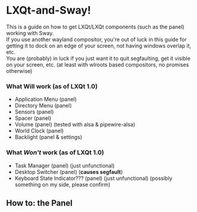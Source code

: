 # LXQt-and-Sway!

This is a guide on how to get LXQt/LXQt components (such as the panel) working with Sway.  
If you use another wayland compositor, you're out of luck in this guide for getting it to dock on an edge of your screen, not having windows overlap it, etc.  
You are (probably) in luck if you just want it to quit segfaulting, get it visible on your screen, etc. (at least with wlroots based compositors, no promises otherwise)

### What Will work (as of LXQt 1.0)  
* Application Menu (panel)  
* Directory Menu (panel)  
* Sensors (panel)  
* Spacer (panel)
* Volume (panel) (tested with alsa & pipewire-alsa)
* World Clock (panel)
* Backlight (panel & settings)  

### What *Won't* work (as of LXQt 1.0)  
* Task Manager (panel) (just unfunctional)  
* Desktop Switcher (panel) (**causes segfault**)  
* Keyboard State Indicator??? (panel) (just unfunctional) (possibly something on my side, please confirm)

## How to: the Panel
